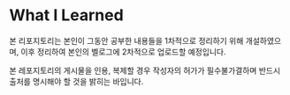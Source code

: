 # What I Learned

본 리포지토리는 본인이 그동안 공부한 내용들을 1차적으로 정리하기 위해 개설하였으며, 이후 정리하여 본인의 벨로그에 2차적으로 업로드할 예정입니다.

본 레포지토리의 게시물을 인용, 복제할 경우 작성자의 허가가 필수불가결하며 반드시 출처를 명시해야 할 것을 밝히는 바입니다.